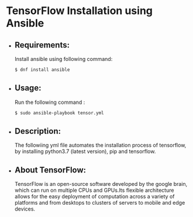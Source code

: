 # TensorFlow Installation using Ansible

* ## Requirements:
  Install ansible using following command:
  ```bash
  $ dnf install ansible
  ```
  
* ## Usage:
  Run the following command :
  ```bash
  $ sudo ansible-playbook tensor.yml 
  ```
  
* ## Description:
  The followiing yml file automates the installation process of tensorflow,
  by installing python3.7 (latest version), pip and tensorflow.
  
* ## About TensorFlow:
  TensorFlow is an open-source software developed by the google brain, 
  which can run on multiple CPUs and GPUs.Its flexible architecture 
  allows for the easy deployment of computation across a variety of platforms
  and from desktops to clusters of servers to mobile and edge devices. 
